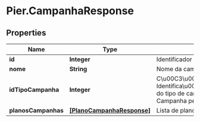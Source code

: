 # Pier.CampanhaResponse

## Properties
Name | Type | Description | Notes
------------ | ------------- | ------------- | -------------
**id** | **Integer** | Identificador da campanha | [optional] 
**nome** | **String** | Nome da campanha | [optional] 
**idTipoCampanha** | **Integer** | C\u00C3\u00B3digo de Identifica\u00C3\u00A7\u00C3\u00A3o do tipo de campanha a qual a a Campanha pertence | [optional] 
**planosCampanhas** | [**[PlanoCampanhaResponse]**](PlanoCampanhaResponse.md) | Lista de planos associados a Campanha | 


